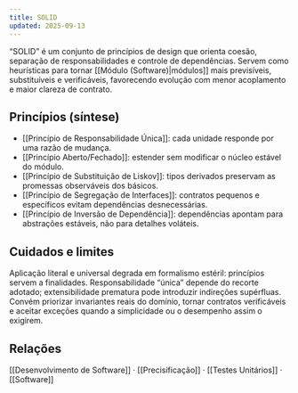 ```yaml
---
title: SOLID
updated: 2025-09-13
---
```

“SOLID” é um conjunto de princípios de design que orienta coesão, separação de responsabilidades e controle de dependências. Servem como heurísticas para tornar [[Módulo (Software)|módulos]] mais previsíveis, substituíveis e verificáveis, favorecendo evolução com menor acoplamento e maior clareza de contrato.

## Princípios (síntese)
- [[Princípio de Responsabilidade Única]]: cada unidade responde por uma razão de mudança.
- [[Princípio Aberto/Fechado]]: estender sem modificar o núcleo estável do módulo.
- [[Princípio de Substituição de Liskov]]: tipos derivados preservam as promessas observáveis dos básicos.
- [[Princípio de Segregação de Interfaces]]: contratos pequenos e específicos evitam dependências desnecessárias.
- [[Princípio de Inversão de Dependência]]: dependências apontam para abstrações estáveis, não para detalhes voláteis.

## Cuidados e limites
Aplicação literal e universal degrada em formalismo estéril: princípios servem a finalidades. Responsabilidade “única” depende do recorte adotado; extensibilidade prematura pode introduzir indireções supérfluas. Convém priorizar invariantes reais do domínio, tornar contratos verificáveis e aceitar exceções quando a simplicidade ou o desempenho assim o exigirem.

## Relações
[[Desenvolvimento de Software]] · [[Precisificação]] · [[Testes Unitários]] · [[Software]]

